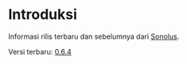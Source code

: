 # Introduksi

Informasi rilis terbaru dan sebelumnya dari [Sonolus](https://sonolus.com).

Versi terbaru: [0.6.4](./versions/0.6.4.md)
